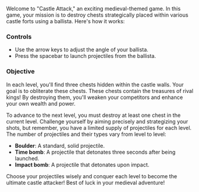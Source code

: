 Welcome to "Castle Attack," an exciting medieval-themed game. In this game, your mission is to destroy chests strategically placed within various castle forts using a ballista. Here's how it works:

### Controls
- Use the arrow keys to adjust the angle of your ballista.
- Press the spacebar to launch projectiles from the ballista.

### Objective
In each level, you'll find three chests hidden within the castle walls. Your goal is to obliterate these chests. These chests contain the treasures of rival kings! By destroying them, you'll weaken your competitors and enhance your own wealth and power.

To advance to the next level, you must destroy at least one chest in the current level. Challenge yourself by aiming precisely and strategizing your shots, but remember, you have a limited supply of projectiles for each level. The number of projectiles and their types vary from level to level:

- **Boulder**: A standard, solid projectile.
- **Time bomb**: A projectile that detonates three seconds after being launched.
- **Impact bomb**: A projectile that detonates upon impact.

Choose your projectiles wisely and conquer each level to become the ultimate castle attacker! Best of luck in your medieval adventure!